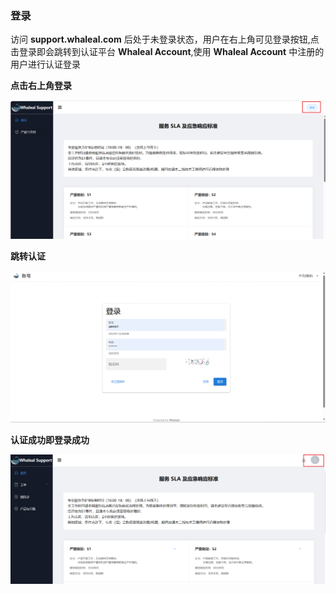 ### 登录

访问 __support.whaleal.com__ 后处于未登录状态，用户在右上角可见登录按钮,点击登录即会跳转到认证平台 __Whaleal Account__,使用 __Whaleal Account__ 中注册的用户进行认证登录

__点击右上角登录__

![loginPage.png](../../images/whalealSupport/loginPage.png)

__跳转认证__

![authentication.png](../../images/whalealSupport/authentication.png)

__认证成功即登录成功__

![authenticationSuccessful.png](../../images/whalealSupport/authenticationSuccessful.png)

